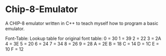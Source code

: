 # Chip-8-Emulator
A CHIP-8 emulator written in C++ to teach myself how to program a basic emulator.

Font-Table:
Lookup table for original font table:
0 = 30
1 = 39
2 = 22
3 = 2A
4 = 3E
5 = 20
6 = 24
7 = 34
8 = 26
9 = 28
A = 2E
B = 18
C = 14
D = 1C
E = 10
F = 12

